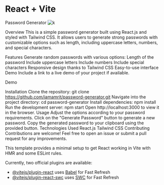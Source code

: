 # React + Vite

Password Generator
![k](https://github.com/HeyIamMarasiniAmrit/password-generator-react.js/assets/101445427/b19eb113-24f4-4c8d-9358-fd0bce0e2772)


Overview
This is a simple password generator built using React.js and styled with Tailwind CSS. It allows users to generate strong passwords with customizable options such as length, including uppercase letters, numbers, and special characters.

Features
Generate random passwords with various options:
Length of the password
Include uppercase letters
Include numbers
Include special characters
Responsive design thanks to Tailwind CSS
Easy-to-use interface
Demo
Include a link to a live demo of your project if available.

Demo

Installation
Clone the repository:
git clone https://github.com/iamamrit/password-generator.git
Navigate into the project directory:
cd password-generator
Install dependencies:
npm install
Run the development server:
npm start
Open http://localhost:3000 to view it in the browser.
Usage
Adjust the options according to your password requirements.
Click on the "Generate Password" button to generate a new password.
Copy the generated password to your clipboard using the provided button.
Technologies Used
React.js
Tailwind CSS
Contributing
Contributions are welcome! Feel free to open an issue or submit a pull request for any improvements.

This template provides a minimal setup to get React working in Vite with HMR and some ESLint rules.

Currently, two official plugins are available:

- [@vitejs/plugin-react](https://github.com/vitejs/vite-plugin-react/blob/main/packages/plugin-react/README.md) uses [Babel](https://babeljs.io/) for Fast Refresh
- [@vitejs/plugin-react-swc](https://github.com/vitejs/vite-plugin-react-swc) uses [SWC](https://swc.rs/) for Fast Refresh
